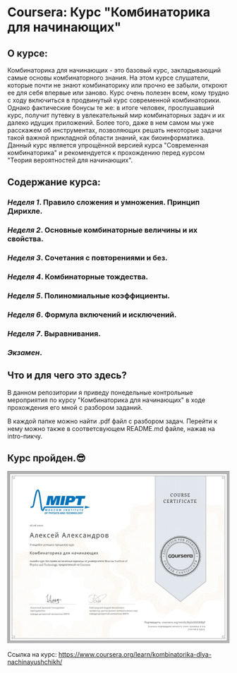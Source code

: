 # Coursera: Курс "Комбинаторика для начинающих"

## О курсе:
Комбинаторика для начинающих - это базовый курс, закладывающий самые основы комбинаторного знания.  На этом курсе слушатели, которые почти не знают комбинаторику или прочно ее забыли, откроют ее для себя впервые или заново. Курс очень полезен всем, кому трудно с ходу включиться в продвинутый курс современной комбинаторики. Однако фактические бонусы те же: в итоге человек, прослушавший курс, получит путевку в увлекательный мир комбинаторных задач и их далеко идущих приложений. Более того, даже в нем самом мы уже расскажем об инструментах, позволяющих решать некоторые задачи такой важной прикладной области знаний, как биоинформатика.  Данный курс является упрощённой версией курса "Современная комбинаторика" и рекомендуется к прохождению перед курсом "Теория вероятностей для начинающих".

## Содержание курса:

### _Неделя 1_. Правило сложения и умножения. Принцип Дирихле.
### _Неделя 2_. Основные комбинаторные величины и их свойства.
### _Неделя 3_. Сочетания с повторениями и без.
### _Неделя 4_. Комбинаторные тождества.
### _Неделя 5_. Полиномиальные коэффициенты.
### _Неделя 6_. Формула включений и исключений.
### _Неделя 7_. Выравнивания.
### **_Экзамен_**.

## Что и для чего это здесь?
В данном репозитории я приведу понедельные контрольные мероприятия по курсу "Комбинаторика для начинающих" в ходе прохождения его мной с разбором заданий.

В каждой папке можно найти .pdf файл с разбором задач. Перейти к нему можно также в соответсвующем README.md файле, нажав на intro-пикчу.

## Курс пройден.😎

[![Сертификат][sertificate]][proof]

[sertificate]: week7-Alignments/src/sert.jpg
[proof]: https://coursera.org/share/a4046a37989baabe07520c303408c202 "щелкните, чтобы посмотреть подтверждение сертификата"


Ссылка на курс: https://www.coursera.org/learn/kombinatorika-dlya-nachinayushchikh/
